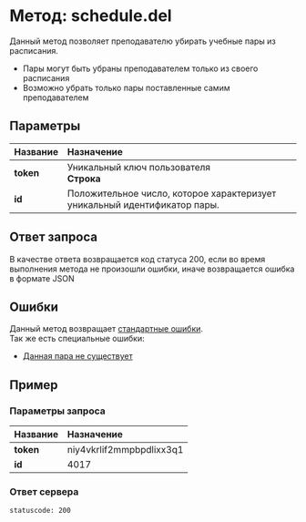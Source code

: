 # Метод: schedule.del<a name="schedule.del"/>

Данный метод позволяет преподавателю убирать учебные пары из расписания.
- Пары могут быть убраны преподавателем только из своего расписания
- Возможно убрать только пары поставленные самим преподавателем

## Параметры
| Название     | Назначение     |
| :------------- | :------------- |
| **token** | Уникальный ключ пользователя <br> **Строка**
| **id**       | Положительное число, которое характеризует уникальный идентификатор пары.

## Ответ запроса
В качестве ответа возвращается код статуса 200, если во время выполнения метода не произошли ошибки, иначе возвращается ошибка в формате JSON


## Ошибки
Данный метод возвращает [стандартные ошибки](#errors).<br>
Так же есть специальные ошибки:
- [Данная пара не существует](#PairDoesntExists)

## Пример

### Параметры запроса
| Название     | Назначение     |
| :------------- | :------------- |
| **token** | niy4vkrlif2mmpbpdlixx3q1
| **id**       | 4017

### Ответ сервера

```
statuscode: 200
```
